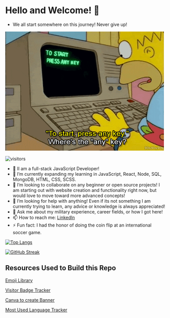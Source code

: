 # Hello and Welcome! 👋


- We all start somewhere on this journey! Never give up!

![Homer](homer.technology.gif)

 ![visitors](https://visitor-badge.glitch.me/badge?page_id=ReeceRenninger&left_color=blue&right_color=black)

- 🔭 II am a full-stack JavaScript Developer!
- 🌱 I’m currently expanding my learning in JavaScript, React, Node, SQL, MongoDB, HTML, CSS, SCSS.
- 👯 I’m looking to collaborate on any beginner or open source projects! I am starting out with website creation and functionality right now, but would love to move toward more advanced concepts!
- 🤔 I’m looking for help with anything! Even if its not something I am currently trying to learn, any advice or knowledge is always appreciated!
- 💬 Ask me about my military experience, career fields, or how I got here!
- 📫 How to reach me: [LinkedIn](https://www.linkedin.com/in/reecerenninger/)
- ⚡ Fun fact: I had the honor of doing the coin flip at an international soccer game.

[![Top Langs](https://github-readme-stats.vercel.app/api/top-langs/?username=ReeceRenninger&langs_count=8&layout=compact&theme=midnight-purple)](https://github.com/ReeceRenninger/github-readme-stats)

[![GitHub Streak](https://github-readme-streak-stats.herokuapp.com?user=ReeceRenninger&theme=radical&background=04003A&border=DD2727&stroke=DDDDDD&fire=DD0000&ring=2EDDD1&currStreakNum=F5FFFE)](https://git.io/streak-stats)

## Resources Used to Build this Repo

[Emoji Library](https://emojipedia.org/)

[Visitor Badge Tracker](https://visitor-badge.glitch.me/)

[Canva to create Banner](https://www.canva.com/)

[Most Used Language Tracker](https://github.com/anuraghazra/github-readme-stats)
